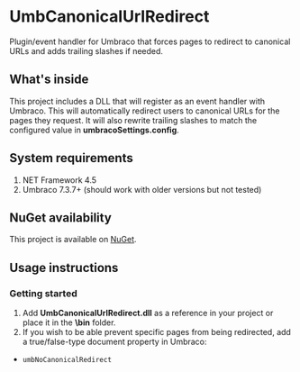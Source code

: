 # UmbCanonicalUrlRedirect
Plugin/event handler for Umbraco that forces pages to redirect to canonical URLs and adds trailing slashes if needed.

## What's inside
This project includes a DLL that will register as an event handler with Umbraco. This will automatically redirect users to canonical URLs for the pages they request. It will also rewrite trailing slashes to match the configured value in **umbracoSettings.config**.

## System requirements
1. NET Framework 4.5
2. Umbraco 7.3.7+ (should work with older versions but not tested)

## NuGet availability
This project is available on [NuGet](https://www.nuget.org/packages/UmbCanonicalUrlRedirect/).

## Usage instructions
### Getting started
1. Add **UmbCanonicalUrlRedirect.dll** as a reference in your project or place it in the **\bin** folder.
2. If you wish to be able prevent specific pages from being redirected, add a true/false-type document property in Umbraco:
  - `umbNoCanonicalRedirect`
